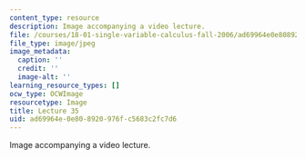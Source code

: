 ```yaml
---
content_type: resource
description: Image accompanying a video lecture.
file: /courses/18-01-single-variable-calculus-fall-2006/ad69964e0e808920976fc5683c2fc7d6_lec35.jpg
file_type: image/jpeg
image_metadata:
  caption: ''
  credit: ''
  image-alt: ''
learning_resource_types: []
ocw_type: OCWImage
resourcetype: Image
title: Lecture 35
uid: ad69964e-0e80-8920-976f-c5683c2fc7d6
---
```

Image accompanying a video lecture.

